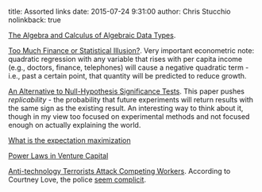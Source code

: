 title: Assorted links
date: 2015-07-24 9:31:00
author: Chris Stucchio
nolinkback: true

[The Algebra and Calculus of Algebraic Data Types](https://codewords.recurse.com/issues/three/algebra-and-calculus-of-algebraic-data-types/).

[Too Much Finance or Statistical Illusion?](http://www.piie.com/publications/pb/pb15-9.pdf). Very important econometric note: quadratic regression with any variable that rises with per capita income (e.g., doctors, finance, telephones) will cause a negative quadratic term - i.e., past a certain point, that quantity will be predicted to reduce growth.

[An Alternative to Null-Hypothesis Significance Tests](http://www.ncbi.nlm.nih.gov/pmc/articles/PMC1473027/pdf/nihms5428.pdf). This paper pushes *replicability* - the probability that future experiments will return results with the same sign as the existing result. An interesting way to think about it, though in my view too focused on experimental methods and not focused enough on actually explaining the world.

[What is the expectation maximization](http://ai.stanford.edu/~chuongdo/papers/em_tutorial.pdf)

[Power Laws in Venture Capital](http://reactionwheel.net/2015/06/power-laws-in-venture.html)

[Anti-technology Terrorists Attack Competing Workers](http://techcrunch.com/2015/06/25/french-anti-uber-protest-turns-to-guerrilla-warfare-as-cabbies-burn-cars-attack-uber-drivers/). According to Courtney Love, the police [seem complicit](https://twitter.com/Courtney/status/614033151984205824).
